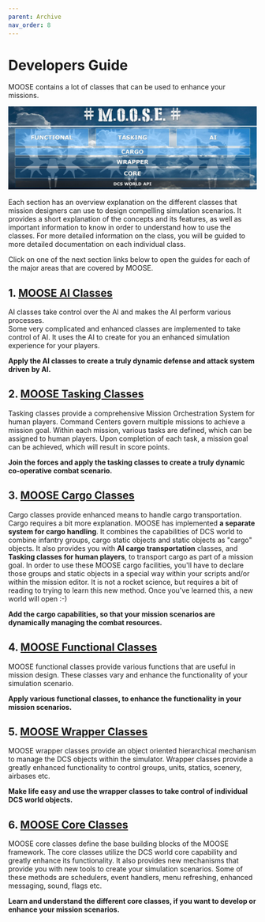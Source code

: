 ```yaml
---
parent: Archive
nav_order: 8
---
```


# Developers Guide

MOOSE contains a lot of classes that can be used to enhance your missions.

![MOOSE framework](../images/classes/overview.jpg)

Each section has an overview explanation on the different classes that mission designers can use to design compelling simulation scenarios.
It provides a short explanation of the concepts and its features, as well as important information to know in order to understand how to use the classes.
For more detailed information on the class, you will be guided to more detailed documentation on each individual class.

Click on one of the next section links below to open the guides for each of the major areas that are covered by MOOSE.

## 1. [MOOSE AI Classes](classes-ai.md)

AI classes take control over the AI and makes the AI perform various processes.  
Some very complicated and enhanced classes are implemented to take control of AI.
It uses the AI to create for you an enhanced simulation experience for your players.

**Apply the AI classes to create a truly dynamic defense and attack system driven by AI.**


## 2. [MOOSE Tasking Classes](classes-tasking.md)

Tasking classes provide a comprehensive Mission Orchestration System for human players.
Command Centers govern multiple missions to achieve a mission goal.
Within each mission, various tasks are defined, which can be assigned to human players.
Upon completion of each task, a mission goal can be achieved, which will result in score points.

**Join the forces and apply the tasking classes to create a truly dynamic co-operative combat scenario.**


## 3. [MOOSE Cargo Classes](classes-cargo.md)

Cargo classes provide enhanced means to handle cargo transportation.
Cargo requires a bit more explanation. MOOSE has implemented **a separate system for cargo handling**.
It combines the capabilities of DCS world to combine infantry groups, cargo static objects and static objects
as "cargo" objects.
It also provides you with **AI cargo transportation** classes, 
and **Tasking classes for human players**, to transport cargo as part of a mission goal.
In order to use these MOOSE cargo facilities, you'll have to declare those groups and static objects
in a special way within your scripts and/or within the mission editor.
It is not a rocket science, but requires a bit of reading to trying to learn this new method.
Once you've learned this, a new world will open :-)

**Add the cargo capabilities, so that your mission scenarios are dynamically managing the combat resources.**


## 4. [MOOSE Functional Classes](classes-functional.md)

MOOSE functional classes provide various functions that are useful in mission design.
These classes vary and enhance the functionality of your simulation scenario.

**Apply various functional classes, to enhance the functionality in your mission scenarios.**


## 5. [MOOSE Wrapper Classes](classes-wrapper.md)

MOOSE wrapper classes provide an object oriented hierarchical mechanism to manage the DCS objects within the simulator.
Wrapper classes provide a greatly enhanced functionality to control groups, units, statics, scenery, airbases etc.

**Make life easy and use the wrapper classes to take control of individual DCS world objects.**


## 6. [MOOSE Core Classes](classes-core.md)

MOOSE core classes define the base building blocks of the MOOSE framework. 
The core classes utilize the DCS world core capability and greatly enhance its functionality.
It also provides new mechanisms that provide you with new tools to create your simulation scenarios.
Some of these methods are schedulers, event handlers, menu refreshing, enhanced messaging, sound, flags etc.

**Learn and understand the different core classes, if you want to develop or enhance your mission scenarios.**
